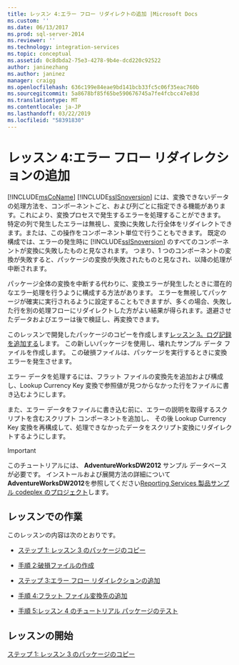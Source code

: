```yaml
---
title: レッスン 4:エラー フロー リダイレクトの追加 |Microsoft Docs
ms.custom: ''
ms.date: 06/13/2017
ms.prod: sql-server-2014
ms.reviewer: ''
ms.technology: integration-services
ms.topic: conceptual
ms.assetid: 0c8dbda2-75e3-4278-9b4e-dcd220c92522
author: janinezhang
ms.author: janinez
manager: craigg
ms.openlocfilehash: 636c199e84eae9bd141bcb33fc5c06f35eac760b
ms.sourcegitcommit: 5a8678bf85f65be590676745a7fe4fcbcc47e83d
ms.translationtype: MT
ms.contentlocale: ja-JP
ms.lasthandoff: 03/22/2019
ms.locfileid: "58391830"
---
```

# <a name="lesson-4-adding-error-flow-redirection"></a>レッスン 4:エラー フロー リダイレクションの追加
   [!INCLUDE[msCoName](../includes/msconame-md.md)] [!INCLUDE[ssISnoversion](../includes/ssisnoversion-md.md)] には、変換できないデータの処理方法を、コンポーネントごと、および列ごとに指定できる機能があります。これにより、変換プロセスで発生するエラーを処理することができます。 特定の列で発生したエラーは無視し、変換に失敗した行全体をリダイレクトできます。または、この操作をコンポーネント単位で行うこともできます。 既定の構成では、エラーの発生時に [!INCLUDE[ssISnoversion](../includes/ssisnoversion-md.md)] のすべてのコンポーネントが変換に失敗したものと見なされます。 つまり、1 つのコンポーネントの変換が失敗すると、パッケージの変換が失敗されたものと見なされ、以降の処理が中断されます。  
  
 パッケージ全体の変換を中断する代わりに、変換エラーが発生したときに潜在的なエラー処理を行うように構成する方法があります。 エラーを無視してパッケージが確実に実行されるように設定することもできますが、多くの場合、失敗した行を別の処理フローにリダイレクトした方がよい結果が得られます。退避させたデータおよびエラーは後で検証し、再変換できます。  
  
 このレッスンで開発したパッケージのコピーを作成します[レッスン 3。ログ記録を追加する](lesson-3-add-logging-with-ssis.md)します。 この新しいパッケージを使用し、壊れたサンプル データ ファイルを作成します。 この破損ファイルは、パッケージを実行するときに変換エラーを発生させます。  
  
 エラー データを処理するには、フラット ファイルの変換先を追加および構成し、Lookup Currency Key 変換で参照値が見つからなかった行をファイルに書き込むようにします。  
  
 また、エラー データをファイルに書き込む前に、エラーの説明を取得するスクリプトを含むスクリプト コンポーネントを追加し、 その後 Lookup Currency Key 変換を再構成して、処理できなかったデータをスクリプト変換にリダイレクトするようにします。  
  
> [!IMPORTANT]  
>  このチュートリアルには、 **AdventureWorksDW2012** サンプル データベースが必要です。 インストールおよび展開方法の詳細について**AdventureWorksDW2012**を参照してください[Reporting Services 製品サンプル codeplex のプロジェクト](https://go.microsoft.com/fwlink/p/?LinkId=526910)します。  
  
## <a name="tasks-in-lesson"></a>レッスンでの作業  
 このレッスンの内容は次のとおりです。  
  
-   [ステップ 1: レッスン 3 のパッケージのコピー](lesson-4-1-copying-the-lesson-3-package.md)  
  
-   [手順 2:破損ファイルの作成](lesson-4-2-creating-a-corrupted-file.md)  
  
-   [ステップ 3:エラー フロー リダイレクションの追加](lesson-4-3-adding-error-flow-redirection.md)  
  
-   [手順 4:フラット ファイル変換先の追加](lesson-4-4-adding-a-flat-file-destination.md)  
  
-   [手順 5:レッスン 4 のチュートリアル パッケージのテスト](lesson-4-5-testing-the-lesson-4-tutorial-package.md)  
  
## <a name="start-the-lesson"></a>レッスンの開始  
 [ステップ 1: レッスン 3 のパッケージのコピー](lesson-4-1-copying-the-lesson-3-package.md)  
  
  

